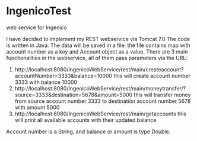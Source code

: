 # IngenicoTest
web service for Ingenico


I have decided to implement my REST webservice via Tomcat 7.0
The code is written in Java.
The data will be saved in a file:
the file contains map with account number as a key and Account object as a value.
There are 3 main functionalities in the webservice, all of them pass parameters via the URL:
1.	http://localhost:8080/IngenicoWebService/rest/main/createaccount?accountNumber=3333&balance=10000
this will create account number 3333 with balance 10000
2.	http://localhost:8080/IngenicoWebService/rest/main/moneytransfer/?source=3333&destination=5678&amount=5000
this will transfer money from source account number 3333 to
destination account number 5678 with amount 5000
3.	http://localhost:8080/IngenicoWebService/rest/main/getaccounts
this will print all available accounts with their updated balance


Account number is a String, and balance or amount is type Double.
